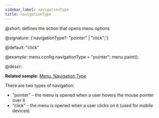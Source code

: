 ```yaml
---
sidebar_label: navigationType
title: navigationType
---          
```


@short: defines the action that opens menu options

@signature: {'navigationType?: "pointer" | "click";'}

@default: "click"

@example:
menu.config.navigationType = "pointer";
menu.paint();

@descr:

**Related sample**: [Menu. Navigation Type](https://snippet.dhtmlx.com/uhv64cm7)

There are two types of navigation:

- "pointer" - the menu is opened when a user hovers the mouse pointer over it
- "click" - the menu is opened when a user clicks on it (used for mobile devices)

[comment]: # (@related: menu/how_to_start.md#initialize-menu)

